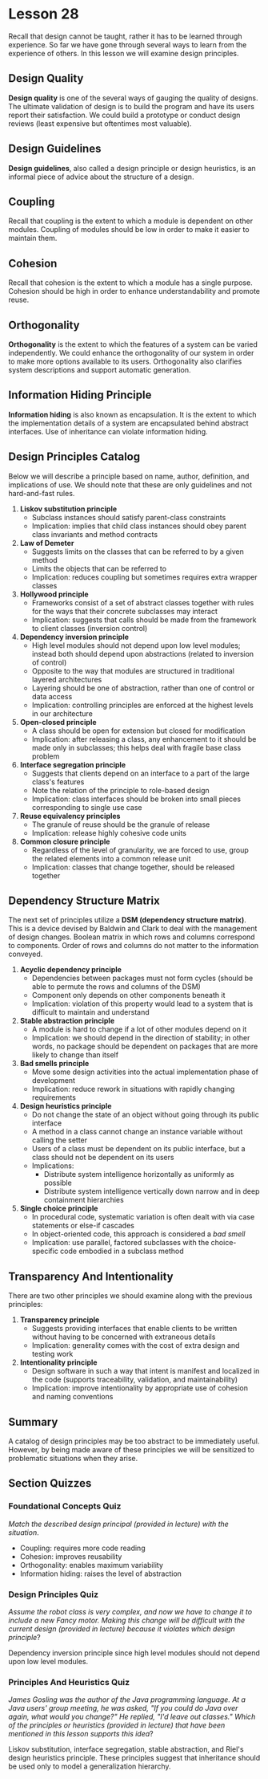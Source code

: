 # Lesson 28

Recall that design cannot be taught, rather it has to be learned through experience. So far we have gone through several ways to learn from the experience of others. In this lesson we will examine design principles.

## Design Quality

**Design quality** is one of the several ways of gauging the quality of designs. The ultimate validation of design is to build the program and have its users report their satisfaction. We could build a prototype or conduct design reviews (least expensive but oftentimes most valuable).

## Design Guidelines

**Design guidelines**, also called a design principle or design heuristics, is an informal piece of advice about the structure of a design.

## Coupling

Recall that coupling is the extent to which a module is dependent on other modules. Coupling of modules should be low in order to make it easier to maintain them.

## Cohesion

Recall that cohesion is the extent to which a module has a single purpose. Cohesion should be high in order to enhance understandability and promote reuse.

## Orthogonality

**Orthogonality** is the extent to which the features of a system can be varied independently. We could enhance the orthogonality of our system in order to make more options available to its users. Orthogonality also clarifies system descriptions and support automatic generation.

## Information Hiding Principle

**Information hiding** is also known as encapsulation. It is the extent to which the implementation details of a system are encapsulated behind abstract interfaces. Use of inheritance can violate information hiding.

## Design Principles Catalog

Below we will describe a principle based on name, author, definition, and implications of use. We should note that these are only guidelines and not hard-and-fast rules.

1. **Liskov substitution principle**
   - Subclass instances should satisfy parent-class constraints
   - Implication: implies that child class instances should obey parent class invariants and method contracts
2. **Law of Demeter**
   - Suggests limits on the classes that can be referred to by a given method
   - Limits the objects that can be referred to
   - Implication: reduces coupling but sometimes requires extra wrapper classes
3. **Hollywood principle**
   - Frameworks consist of a set of abstract classes together with rules for the ways that their concrete subclasses may interact
   - Implication: suggests that calls should be made from the framework to client classes (inversion control)
4. **Dependency inversion principle**
   - High level modules should not depend upon low level modules; instead both should depend upon abstractions (related to inversion of control)
   - Opposite to the way that modules are structured in traditional layered architectures
   - Layering should be one of abstraction, rather than one of control or data access
   - Implication: controlling principles are enforced at the highest levels in our architecture
5. **Open-closed principle**
   - A class should be open for extension but closed for modification
   - Implication: after releasing a class, any enhancement to it should be made only in subclasses; this helps deal with fragile base class problem
6. **Interface segregation principle**
   - Suggests that clients depend on an interface to a part of the large class's features
   - Note the relation of the principle to role-based design
   - Implication: class interfaces should be broken into small pieces corresponding to single use case
7. **Reuse equivalency principles**
   - The granule of reuse should be the granule of release
   - Implication: release highly cohesive code units
8. **Common closure principle**
   - Regardless of the level of granularity, we are forced to use, group the related elements into a common release unit
   - Implication: classes that change together, should be released together

## Dependency Structure Matrix

The next set of principles utilize a **DSM (dependency structure matrix)**. This is a device devised by Baldwin and Clark to deal with the management of design changes. Boolean matrix in which rows and columns correspond to components. Order of rows and columns do not matter to the information conveyed.

1. **Acyclic dependency principle**
   - Dependencies between packages must not form cycles (should be able to permute the rows and columns of the DSM)
   - Component only depends on other components beneath it
   - Implication: violation of this property would lead to a system that is difficult to maintain and understand
2. **Stable abstraction principle**
   - A module is hard to change if a lot of other modules depend on it
   - Implication: we should depend in the direction of stability; in other words, no package should be dependent on packages that are more likely to change than itself
3. **Bad smells principle**
   - Move some design activities into the actual implementation phase of development
   - Implication: reduce rework in situations with rapidly changing requirements
4. **Design heuristics principle**
   - Do not change the state of an object without going through its public interface
   - A method in a class cannot change an instance variable without calling the setter
   - Users of a class must be dependent on its public interface, but a class should not be dependent on its users
   - Implications:
     - Distribute system intelligence horizontally as uniformly as possible
     - Distribute system intelligence vertically down narrow and in deep containment hierarchies
5. **Single choice principle**
   - In procedural code, systematic variation is often dealt with via case statements or else-if cascades
   - In object-oriented code, this approach is considered a _bad smell_
   - Implication: use parallel, factored subclasses with the choice-specific code embodied in a subclass method

## Transparency And Intentionality

There are two other principles we should examine along with the previous principles:

1. **Transparency principle**
   - Suggests providing interfaces that enable clients to be written without having to be concerned with extraneous details
   - Implication: generality comes with the cost of extra design and testing work
2. **Intentionality principle**
   - Design software in such a way that intent is manifest and localized in the code (supports traceability, validation, and maintainability)
   - Implication: improve intentionality by appropriate use of cohesion and naming conventions

## Summary

A catalog of design principles may be too abstract to be immediately useful. However, by being made aware of these principles we will be sensitized to problematic situations when they arise.

## Section Quizzes

### Foundational Concepts Quiz

_Match the described design principal (provided in lecture) with the situation_.

- Coupling: requires more code reading
- Cohesion: improves reusability
- Orthogonality: enables maximum variability
- Information hiding: raises the level of abstraction

### Design Principles Quiz

_Assume the robot class is very complex, and now we have to change it to include a new Fancy motor. Making this change will be difficult with the current design (provided in lecture) because it violates which design principle_?

Dependency inversion principle since high level modules should not depend upon low level modules.

### Principles And Heuristics Quiz

_James Gosling was the author of the Java programming language. At a Java users' group meeting, he was asked, "If you could do Java over again, what would you change?" He replied, "I'd leave out classes." Which of the principles or heuristics (provided in lecture) that have been mentioned in this lesson supports this idea_?

Liskov substitution, interface segregation, stable abstraction, and Riel's design heuristics principle. These principles suggest that inheritance should be used only to model a generalization hierarchy.
